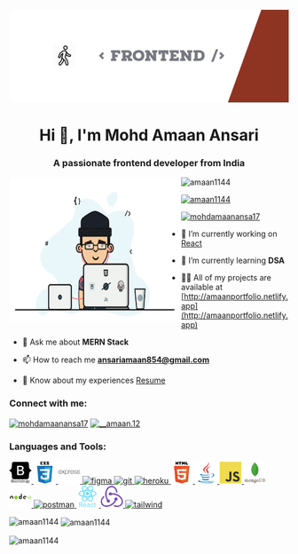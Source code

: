 [![MasterHead](https://github.com/Amaan1144/Amaan1144/blob/main/New%20Project%20(1).gif)](http://amaanportfolio.netlify.app)
<h1 align="center">Hi 👋, I'm Mohd Amaan Ansari</h1>
<h3 align="center">A passionate frontend developer from India</h3>
<img align="left" alt="Coding" width="310" height="260" src="https://github.com/Amaan1144/Amaan1144/blob/main/gif.gif"/>

<p align="left"> <img src="https://komarev.com/ghpvc/?username=amaan1144&label=Profile%20views&color=0e75b6&style=flat" alt="amaan1144" /> </p>

<p align="left"> <a href="https://github.com/ryo-ma/github-profile-trophy"><img src="https://github-profile-trophy.vercel.app/?username=amaan1144" alt="amaan1144" /></a> </p>

<p align="left"> <a href="https://twitter.com/mohdamaanansa17" target="blank"><img src="https://img.shields.io/twitter/follow/mohdamaanansa17?logo=twitter&style=for-the-badge" alt="mohdamaanansa17" /></a> </p>

- 🔭 I’m currently working on [React](https://reactjs.org/)

- 🌱 I’m currently learning **DSA**

- 👨‍💻 All of my projects are available at [http://amaanportfolio.netlify.app](http://amaanportfolio.netlify.app)

- 💬 Ask me about **MERN Stack**

- 📫 How to reach me **ansariamaan854@gmail.com**

- 📄 Know about my experiences [Resume](https://drive.google.com/file/d/1UTlzKEUjU8O57I7eaO41zNNgbekTh_yz/view?usp=sharing)

<h3 align="left">Connect with me:</h3>
<p align="left">
<a href="https://twitter.com/mohdamaanansa17" target="blank"><img align="center" src="https://raw.githubusercontent.com/rahuldkjain/github-profile-readme-generator/master/src/images/icons/Social/twitter.svg" alt="mohdamaanansa17" height="30" width="40" /></a>
<a href="https://instagram.com/__amaan.12" target="blank"><img align="center" src="https://raw.githubusercontent.com/rahuldkjain/github-profile-readme-generator/master/src/images/icons/Social/instagram.svg" alt="__amaan.12" height="30" width="40" /></a>
</p>

<h3 align="left">Languages and Tools:</h3>
<p align="left"> <a href="https://getbootstrap.com" target="_blank" rel="noreferrer"> <img src="https://raw.githubusercontent.com/devicons/devicon/master/icons/bootstrap/bootstrap-plain-wordmark.svg" alt="bootstrap" width="40" height="40"/> </a> <a href="https://www.w3schools.com/css/" target="_blank" rel="noreferrer"> <img src="https://raw.githubusercontent.com/devicons/devicon/master/icons/css3/css3-original-wordmark.svg" alt="css3" width="40" height="40"/> </a> <a href="https://expressjs.com" target="_blank" rel="noreferrer"> <img src="https://raw.githubusercontent.com/devicons/devicon/master/icons/express/express-original-wordmark.svg" alt="express" width="40" height="40"/> </a> <a href="https://www.figma.com/" target="_blank" rel="noreferrer"> <img src="https://www.vectorlogo.zone/logos/figma/figma-icon.svg" alt="figma" width="40" height="40"/> </a> <a href="https://git-scm.com/" target="_blank" rel="noreferrer"> <img src="https://www.vectorlogo.zone/logos/git-scm/git-scm-icon.svg" alt="git" width="40" height="40"/> </a> <a href="https://heroku.com" target="_blank" rel="noreferrer"> <img src="https://www.vectorlogo.zone/logos/heroku/heroku-icon.svg" alt="heroku" width="40" height="40"/> </a> <a href="https://www.w3.org/html/" target="_blank" rel="noreferrer"> <img src="https://raw.githubusercontent.com/devicons/devicon/master/icons/html5/html5-original-wordmark.svg" alt="html5" width="40" height="40"/> </a> <a href="https://www.java.com" target="_blank" rel="noreferrer"> <img src="https://raw.githubusercontent.com/devicons/devicon/master/icons/java/java-original.svg" alt="java" width="40" height="40"/> </a> <a href="https://developer.mozilla.org/en-US/docs/Web/JavaScript" target="_blank" rel="noreferrer"> <img src="https://raw.githubusercontent.com/devicons/devicon/master/icons/javascript/javascript-original.svg" alt="javascript" width="40" height="40"/> </a> <a href="https://www.mongodb.com/" target="_blank" rel="noreferrer"> <img src="https://raw.githubusercontent.com/devicons/devicon/master/icons/mongodb/mongodb-original-wordmark.svg" alt="mongodb" width="40" height="40"/> </a> <a href="https://nodejs.org" target="_blank" rel="noreferrer"> <img src="https://raw.githubusercontent.com/devicons/devicon/master/icons/nodejs/nodejs-original-wordmark.svg" alt="nodejs" width="40" height="40"/> </a> <a href="https://postman.com" target="_blank" rel="noreferrer"> <img src="https://www.vectorlogo.zone/logos/getpostman/getpostman-icon.svg" alt="postman" width="40" height="40"/> </a> <a href="https://reactjs.org/" target="_blank" rel="noreferrer"> <img src="https://raw.githubusercontent.com/devicons/devicon/master/icons/react/react-original-wordmark.svg" alt="react" width="40" height="40"/> </a> <a href="https://redux.js.org" target="_blank" rel="noreferrer"> <img src="https://raw.githubusercontent.com/devicons/devicon/master/icons/redux/redux-original.svg" alt="redux" width="40" height="40"/> </a> <a href="https://tailwindcss.com/" target="_blank" rel="noreferrer"> <img src="https://www.vectorlogo.zone/logos/tailwindcss/tailwindcss-icon.svg" alt="tailwind" width="40" height="40"/> </a> </p>

<p><img align="left" src="https://github-readme-stats.vercel.app/api/top-langs?username=amaan1144&show_icons=true&locale=en&layout=compact" alt="amaan1144" /></p>


<p>&nbsp;<img align="center" src="https://github-readme-stats.vercel.app/api?username=amaan1144&show_icons=true&locale=en" alt="amaan1144" /></p>

<p><img align="center" src="https://github-readme-streak-stats.herokuapp.com/?user=amaan1144&" alt="amaan1144" /></p>

